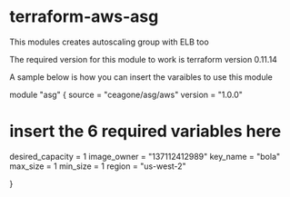 # terraform-aws-asg

This modules creates autoscaling group with ELB too

The required version for this module to work is terraform version 0.11.14

A sample below is how you can insert the varaibles to use this module

module "asg" {
  source  = "ceagone/asg/aws"
  version = "1.0.0"
  # insert the 6 required variables here
  desired_capacity = 1
  image_owner = "137112412989"
  key_name = "bola"
  max_size = 1
  min_size = 1
  region = "us-west-2"
 
}
